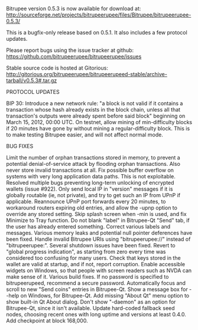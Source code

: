 Bitrupee version 0.5.3 is now available for download at:
http://sourceforge.net/projects/bitrupeerupee/files/Bitrupee/bitrupeerupee-0.5.3/

This is a bugfix-only release based on 0.5.1.
It also includes a few protocol updates.

Please report bugs using the issue tracker at github:
https://github.com/bitrupeerupee/bitrupeerupee/issues

Stable source code is hosted at Gitorious:
http://gitorious.org/bitrupeerupee/bitrupeerupeed-stable/archive-tarball/v0.5.3#.tar.gz

PROTOCOL UPDATES

BIP 30: Introduce a new network rule: "a block is not valid if it contains a transaction whose hash already exists in the block chain, unless all that transaction's outputs were already spent before said block" beginning on March 15, 2012, 00:00 UTC.
On testnet, allow mining of min-difficulty blocks if 20 minutes have gone by without mining a regular-difficulty block. This is to make testing Bitrupee easier, and will not affect normal mode.

BUG FIXES

Limit the number of orphan transactions stored in memory, to prevent a potential denial-of-service attack by flooding orphan transactions. Also never store invalid transactions at all.
Fix possible buffer overflow on systems with very long application data paths. This is not exploitable.
Resolved multiple bugs preventing long-term unlocking of encrypted wallets
(issue #922).
Only send local IP in "version" messages if it is globally routable (ie, not private), and try to get such an IP from UPnP if applicable.
Reannounce UPnP port forwards every 20 minutes, to workaround routers expiring old entries, and allow the -upnp option to override any stored setting.
Skip splash screen when -min is used, and fix Minimize to Tray function.
Do not blank "label" in Bitrupee-Qt "Send" tab, if the user has already entered something.
Correct various labels and messages.
Various memory leaks and potential null pointer deferences have been fixed.
Handle invalid Bitrupee URIs using "bitrupeerupee://" instead of "bitrupeerupee:".
Several shutdown issues have been fixed.
Revert to "global progress indication", as starting from zero every time was considered too confusing for many users.
Check that keys stored in the wallet are valid at startup, and if not, report corruption.
Enable accessible widgets on Windows, so that people with screen readers such as NVDA can make sense of it.
Various build fixes.
If no password is specified to bitrupeerupeed, recommend a secure password.
Automatically focus and scroll to new "Send coins" entries in Bitrupee-Qt.
Show a message box for --help on Windows, for Bitrupee-Qt.
Add missing "About Qt" menu option to show built-in Qt About dialog.
Don't show "-daemon" as an option for Bitrupee-Qt, since it isn't available.
Update hard-coded fallback seed nodes, choosing recent ones with long uptime and versions at least 0.4.0.
Add checkpoint at block 168,000.
